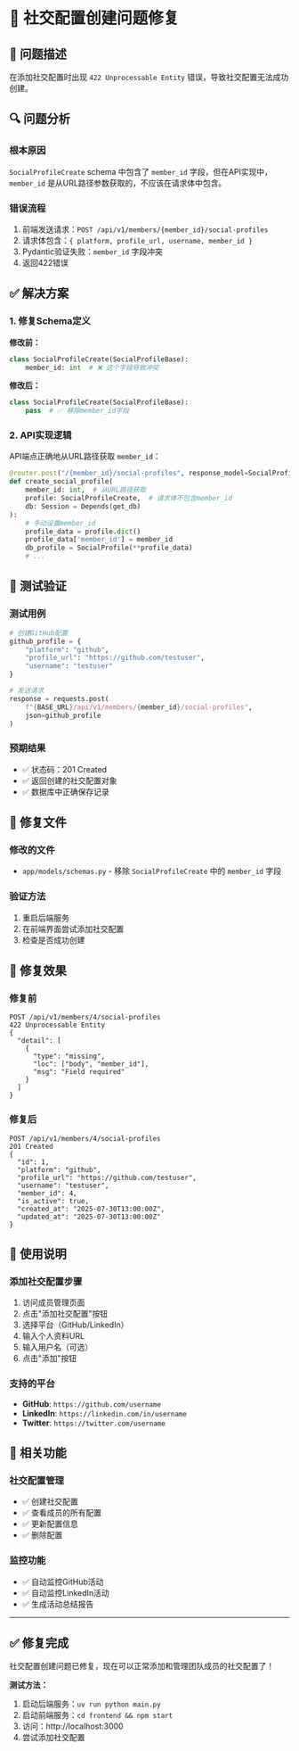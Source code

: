 # 🔧 社交配置创建问题修复

## 🐛 问题描述

在添加社交配置时出现 `422 Unprocessable Entity` 错误，导致社交配置无法成功创建。

## 🔍 问题分析

### 根本原因
`SocialProfileCreate` schema 中包含了 `member_id` 字段，但在API实现中，`member_id` 是从URL路径参数获取的，不应该在请求体中包含。

### 错误流程
1. 前端发送请求：`POST /api/v1/members/{member_id}/social-profiles`
2. 请求体包含：`{ platform, profile_url, username, member_id }`
3. Pydantic验证失败：`member_id` 字段冲突
4. 返回422错误

## ✅ 解决方案

### 1. 修复Schema定义

**修改前：**
```python
class SocialProfileCreate(SocialProfileBase):
    member_id: int  # ❌ 这个字段导致冲突
```

**修改后：**
```python
class SocialProfileCreate(SocialProfileBase):
    pass  # ✅ 移除member_id字段
```

### 2. API实现逻辑

API端点正确地从URL路径获取 `member_id`：

```python
@router.post("/{member_id}/social-profiles", response_model=SocialProfileSchema)
def create_social_profile(
    member_id: int,  # 从URL路径获取
    profile: SocialProfileCreate,  # 请求体不包含member_id
    db: Session = Depends(get_db)
):
    # 手动设置member_id
    profile_data = profile.dict()
    profile_data['member_id'] = member_id
    db_profile = SocialProfile(**profile_data)
    # ...
```

## 🧪 测试验证

### 测试用例
```python
# 创建GitHub配置
github_profile = {
    "platform": "github",
    "profile_url": "https://github.com/testuser",
    "username": "testuser"
}

# 发送请求
response = requests.post(
    f"{BASE_URL}/api/v1/members/{member_id}/social-profiles", 
    json=github_profile
)
```

### 预期结果
- ✅ 状态码：201 Created
- ✅ 返回创建的社交配置对象
- ✅ 数据库中正确保存记录

## 📝 修复文件

### 修改的文件
- `app/models/schemas.py` - 移除 `SocialProfileCreate` 中的 `member_id` 字段

### 验证方法
1. 重启后端服务
2. 在前端界面尝试添加社交配置
3. 检查是否成功创建

## 🎯 修复效果

### 修复前
```
POST /api/v1/members/4/social-profiles
422 Unprocessable Entity
{
  "detail": [
    {
      "type": "missing",
      "loc": ["body", "member_id"],
      "msg": "Field required"
    }
  ]
}
```

### 修复后
```
POST /api/v1/members/4/social-profiles
201 Created
{
  "id": 1,
  "platform": "github",
  "profile_url": "https://github.com/testuser",
  "username": "testuser",
  "member_id": 4,
  "is_active": true,
  "created_at": "2025-07-30T13:00:00Z",
  "updated_at": "2025-07-30T13:00:00Z"
}
```

## 🚀 使用说明

### 添加社交配置步骤
1. 访问成员管理页面
2. 点击"添加社交配置"按钮
3. 选择平台（GitHub/LinkedIn）
4. 输入个人资料URL
5. 输入用户名（可选）
6. 点击"添加"按钮

### 支持的平台
- **GitHub**: `https://github.com/username`
- **LinkedIn**: `https://linkedin.com/in/username`
- **Twitter**: `https://twitter.com/username`

## 🔄 相关功能

### 社交配置管理
- ✅ 创建社交配置
- ✅ 查看成员的所有配置
- ✅ 更新配置信息
- ✅ 删除配置

### 监控功能
- ✅ 自动监控GitHub活动
- ✅ 自动监控LinkedIn活动
- ✅ 生成活动总结报告

---

## ✅ 修复完成

社交配置创建问题已修复，现在可以正常添加和管理团队成员的社交配置了！

**测试方法：**
1. 启动后端服务：`uv run python main.py`
2. 启动前端服务：`cd frontend && npm start`
3. 访问：http://localhost:3000
4. 尝试添加社交配置 